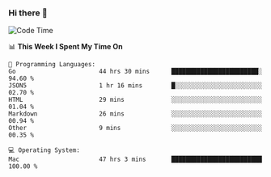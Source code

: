 ### Hi there 👋

<!--
**CrazyCollin/crazycollin** is a ✨ _special_ ✨ repository because its `README.md` (this file) appears on your GitHub profile.

Here are some ideas to get you started:

- 🔭 I’m currently working on ...
- 🌱 I’m currently learning ...
- 👯 I’m looking to collaborate on ...
- 🤔 I’m looking for help with ...
- 💬 Ask me about ...
- 📫 How to reach me: ...
- 😄 Pronouns: ...
- ⚡ Fun fact: ...
-->

<!--START_SECTION:waka-->
![Code Time](http://img.shields.io/badge/Code%20Time-4%2C641%20hrs%209%20mins-blue)

📊 **This Week I Spent My Time On** 

```text
💬 Programming Languages: 
Go                       44 hrs 30 mins      ████████████████████████░   94.60 % 
JSON5                    1 hr 16 mins        █░░░░░░░░░░░░░░░░░░░░░░░░   02.70 % 
HTML                     29 mins             ░░░░░░░░░░░░░░░░░░░░░░░░░   01.04 % 
Markdown                 26 mins             ░░░░░░░░░░░░░░░░░░░░░░░░░   00.94 % 
Other                    9 mins              ░░░░░░░░░░░░░░░░░░░░░░░░░   00.35 % 

💻 Operating System: 
Mac                      47 hrs 3 mins       █████████████████████████   100.00 % 
```


<!--END_SECTION:waka-->
